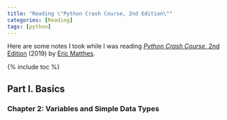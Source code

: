 ```yaml
---
title: "Reading \"Python Crash Course, 2nd Edition\""
categories: [Reading]
tags: [python]
---
```


Here are some notes I took while I was reading [*Python Crash Course*, 2nd Edition](https://ehmatthes.github.io/pcc_2e/) (2019) by [Eric Matthes](https://ehmatthes.github.io/).

{% include toc %}

## Part I. Basics

### Chapter 2: Variables and Simple Data Types

